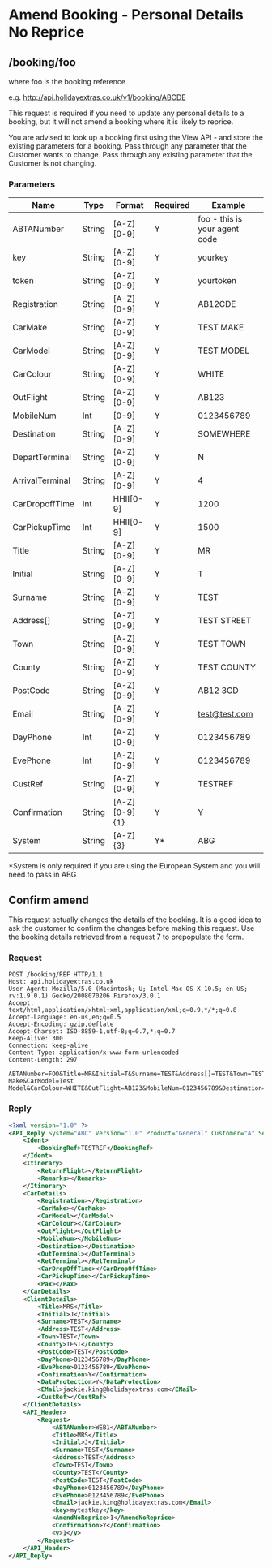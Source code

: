 # Amend Booking - Personal Details No Reprice















## /booking/foo

where foo is the booking reference

e.g. http://api.holidayextras.co.uk/v1/booking/ABCDE

This request is required if you need to update any personal details to a booking, but it will not amend a booking where it is likely to reprice.


You are advised to look up a booking first using the View API - and store the existing parameters for a booking.
Pass through any parameter that the Customer wants to change.
Pass through any existing parameter that the Customer is not changing.


### Parameters

 | Name            | Type   | Format        | Required | Example                       | 
 | ----            | ----   | ------        | -------- | -------                       | 
 | ABTANumber      | String | [A-Z][0-9]    | Y        | foo - this is your agent code | 
 | key             | String | [A-Z][0-9]    | Y        | yourkey                       | 
 | token           | String | [A-Z][0-9]    | Y        | yourtoken                     | 
 | Registration    | String | [A-Z][0-9]    | Y        | AB12CDE                       | 
 | CarMake         | String | [A-Z][0-9]    | Y        | TEST MAKE                     | 
 | CarModel        | String | [A-Z][0-9]    | Y        | TEST MODEL                    | 
 | CarColour       | String | [A-Z][0-9]    | Y        | WHITE                         | 
 | OutFlight       | String | [A-Z][0-9]    | Y        | AB123                         | 
 | MobileNum       | Int    | [0-9]         | Y        | 0123456789                    | 
 | Destination     | String | [A-Z][0-9]    | Y        | SOMEWHERE                     | 
 | DepartTerminal  | String | [A-Z][0-9]    | Y        | N                             | 
 | ArrivalTerminal | String | [A-Z][0-9]    | Y        | 4                             | 
 | CarDropoffTime  | Int    | HHII[0-9]     | Y        | 1200                          | 
 | CarPickupTime   | Int    | HHII[0-9]     | Y        | 1500                          | 
 | Title           | String | [A-Z][0-9]    | Y        | MR                            | 
 | Initial         | String | [A-Z][0-9]    | Y        | T                             | 
 | Surname         | String | [A-Z][0-9]    | Y        | TEST                          | 
 | Address[]       | String | [A-Z][0-9]    | Y        | TEST STREET                   | 
 | Town            | String | [A-Z][0-9]    | Y        | TEST TOWN                     | 
 | County          | String | [A-Z][0-9]    | Y        | TEST COUNTY                   | 
 | PostCode        | String | [A-Z][0-9]    | Y        | AB12 3CD                      | 
 | Email           | String | [A-Z][0-9]    | Y        | test@test.com                 | 
 | DayPhone        | Int    | [A-Z][0-9]    | Y        | 0123456789                    | 
 | EvePhone        | Int    | [A-Z][0-9]    | Y        | 0123456789                    | 
 | CustRef         | String | [A-Z][0-9]    | Y        | TESTREF                       | 
 | Confirmation    | String | [A-Z][0-9]{1} | Y        | Y                             | 
 | System          | String | [A-Z]{3}      | Y*       | ABG                           | 


*System is only required if you are using the European System and you will need to pass in ABG

## Confirm amend

This request actually changes the details of the booking. It is a good idea to ask the customer to confirm the changes before making this request. Use the booking details retrieved from a request 7 to prepopulate the form.













### Request

```
POST /booking/REF HTTP/1.1
Host: api.holidayextras.co.uk
User-Agent: Mozilla/5.0 (Macintosh; U; Intel Mac OS X 10.5; en-US; rv:1.9.0.1) Gecko/2008070206 Firefox/3.0.1
Accept: text/html,application/xhtml+xml,application/xml;q=0.9,*/*;q=0.8
Accept-Language: en-us,en;q=0.5
Accept-Encoding: gzip,deflate
Accept-Charset: ISO-8859-1,utf-8;q=0.7,*;q=0.7
Keep-Alive: 300
Connection: keep-alive
Content-Type: application/x-www-form-urlencoded
Content-Length: 297

ABTANumber=FOO&Title=MR&Initial=T&Surname=TEST&Address[]=TEST&Town=TEST&County=TEST&PostCode=TEST&DayPhone=0123456789&EvePhone=0123456789&Email=test%40test.com&Registration=AB12CDE&CarMake=Test Make&CarModel=Test Model&CarColour=WHITE&OutFlight=AB123&MobileNum=0123456789&Destination=Maldives&&DepartTerminal=S&ArrivalTerminal=1&CarDropOffTime=1200&key=mytestkey&AmendNoReprice=1&Confirmation=Y&token=generate

```



### Reply

```xml
<?xml version="1.0" ?>
<API_Reply System="ABC" Version="1.0" Product="General" Customer="A" Session="999999999" RequestCode="24" Result="OK">
    <Ident>
        <BookingRef>TESTREF</BookingRef>
    </Ident>
    <Itinerary>
        <ReturnFlight></ReturnFlight>
        <Remarks></Remarks>
    </Itinerary>
    <CarDetails>
        <Registration></Registration>
        <CarMake></CarMake>
        <CarModel></CarModel>
        <CarColour></CarColour>
        <OutFlight></OutFlight>
        <MobileNum></MobileNum>
        <Destination></Destination>
        <OutTerminal></OutTerminal>
        <RetTerminal></RetTerminal>
        <CarDropOffTime></CarDropOffTime>
        <CarPickupTime></CarPickupTime>
        <Pax></Pax>
    </CarDetails>
    <ClientDetails>
        <Title>MRS</Title>
        <Initial>J</Initial>
        <Surname>TEST</Surname>
        <Address>TEST</Address>
        <Town>TEST</Town>
        <County>TEST</County>
        <PostCode>TEST</PostCode>
        <DayPhone>0123456789</DayPhone>
        <EvePhone>0123456789</EvePhone>
        <Confirmation>Y</Confirmation>
        <DataProtection>Y</DataProtection>
        <EMail>jackie.king@holidayextras.com</EMail>
        <CustRef></CustRef>
    </ClientDetails>
    <API_Header>
        <Request>
            <ABTANumber>WEB1</ABTANumber>
            <Title>MRS</Title>
            <Initial>J</Initial>
            <Surname>TEST</Surname>
            <Address>TEST</Address>
            <Town>TEST</Town>
            <County>TEST</County>
            <PostCode>TEST</PostCode>
            <DayPhone>0123456789</DayPhone>
            <EvePhone>0123456789</EvePhone>
            <Email>jackie.king@holidayextras.com</Email>
            <key>mytestkey</key>
            <AmendNoReprice>1</AmendNoReprice>
            <Confirmation>Y</Confirmation>
            <v>1</v>
        </Request>
    </API_Header>
</API_Reply>
```

